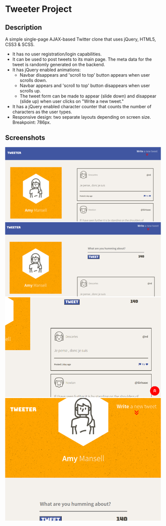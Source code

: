 # Tweeter Project

## Description

A simple single-page AJAX-based Twitter clone that uses jQuery, HTML5, CSS3 & SCSS.

- It has no user registration/login capabilities.
- It can be used to post tweets to its main page. The meta data for the tweet is randomly generated on the backend.
- It has jQuery enabled animations:
  - Navbar disappears and 'scroll to top' button appears when user scrolls down.
  - Navbar appears and 'scroll to top' button disappears when user scrolls up.
  - The tweet form can be made to appear (slide down) and disappear (slide up) when user clicks on "Write a new tweet."
- It has a jQuery enabled character counter that counts the number of characters as the user types.
- Responsive design: two separate layouts depending on screen size. Breakpoint: 786px.

## Screenshots

!["Screenshot of the main page"](https://github.com/ahsanirfan85/tweeter/blob/master/docs/tweeter-main-page.png?raw=true)
!["Screenshot of the new tweet box"](https://github.com/ahsanirfan85/tweeter/blob/master/docs/new-tweet-box.png?raw=true)
!["Screenshot of the 'scroll to top' button"](https://github.com/ahsanirfan85/tweeter/blob/master/docs/scroll-to-top-button.png?raw=true)
!["Screenshot of mobile version"](https://github.com/ahsanirfan85/tweeter/blob/master/docs/design-for-small-screens.png?raw=true)